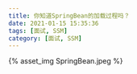 ```yaml
---
title: 你知道SpringBean的加载过程吗？
date: 2021-01-15 15:35:36
tags: [面试, SSM]
category: [面试, SSM]
---
```


{% asset_img SpringBean.jpeg %}